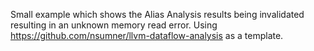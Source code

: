 Small example which shows the Alias Analysis results being invalidated resulting in an unknown memory read error.
Using https://github.com/nsumner/llvm-dataflow-analysis  as a template.
